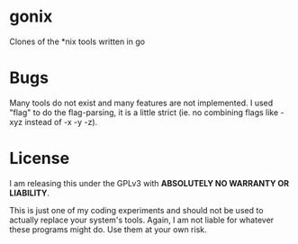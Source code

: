 # gonix
Clones of the *nix tools written in go

# Bugs
Many tools do not exist and many features are not implemented.
I used "flag" to do the flag-parsing, it is a little strict (ie. no combining flags like -xyz instead of -x -y -z).

# License
I am releasing this under the GPLv3 with **ABSOLUTELY NO WARRANTY OR LIABILITY**.

This is just one of my coding experiments and should not be used to actually replace your system's tools.
Again, I am not liable for whatever these programs might do. Use them at your own risk.
